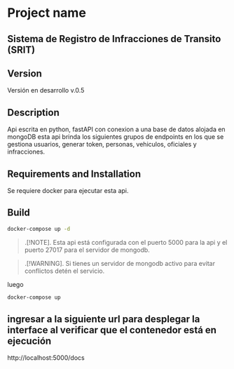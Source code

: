 # Project name
## Sistema de Registro de Infracciones de Transito (SRIT)

## Version 

Versión en desarrollo v.0.5

## Description

Api escrita en python, fastAPI con conexion a una base de datos alojada en mongoDB esta api brinda los siguientes grupos de endpoints en los que se gestiona usuarios, generar token, personas, vehiculos, oficiales y infracciones.

## Requirements and Installation

Se requiere docker  para ejecutar esta api.

## Build 

```bash
docker-compose up -d
```

> .[!NOTE].
> Esta api está configurada con el puerto 5000 para la api y el puerto 27017 para el servidor de mongodb.

>.[!WARNING].
>Si tienes un servidor de mongodb activo para evitar conflictos detén el servicio.

luego

```bash
docker-compose up
```

## ingresar a la siguiente url para desplegar la interface al verificar que el contenedor está en ejecución

http://localhost:5000/docs

